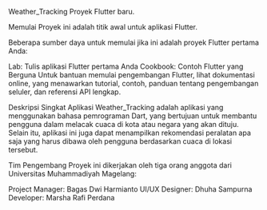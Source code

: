 Weather_Tracking
Proyek Flutter baru.

Memulai
Proyek ini adalah titik awal untuk aplikasi Flutter.

Beberapa sumber daya untuk memulai jika ini adalah proyek Flutter pertama Anda:

Lab: Tulis aplikasi Flutter pertama Anda
Cookbook: Contoh Flutter yang Berguna
Untuk bantuan memulai pengembangan Flutter, lihat dokumentasi online, yang menawarkan tutorial, contoh, panduan tentang pengembangan seluler, dan referensi API lengkap.

Deskripsi Singkat
Aplikasi Weather_Tracking adalah aplikasi yang menggunakan bahasa pemrograman Dart, yang bertujuan untuk membantu pengguna dalam melacak cuaca di kota atau negara yang akan dituju. Selain itu, aplikasi ini juga dapat menampilkan rekomendasi peralatan apa saja yang harus dibawa oleh pengguna berdasarkan cuaca di lokasi tersebut.

Tim Pengembang
Proyek ini dikerjakan oleh tiga orang anggota dari Universitas Muhammadiyah Magelang:

Project Manager: Bagas Dwi Harmianto
UI/UX Designer: Dhuha Sampurna
Developer: Marsha Rafi Perdana
